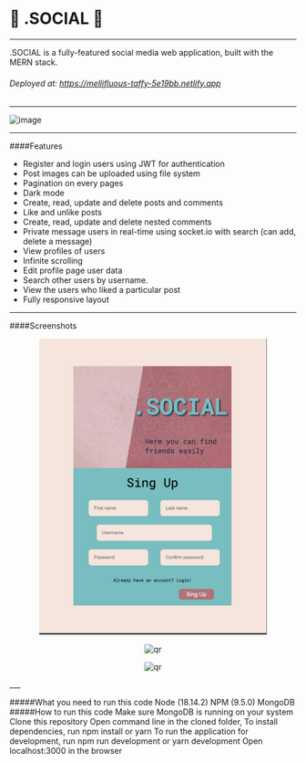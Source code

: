 # 🎢 .SOCIAL 🎢 
___

.SOCIAL is a fully-featured social media web application, built with the MERN stack.

###### Deployed at: https://mellifluous-taffy-5e19bb.netlify.app
___
![image](../Frontend/src/Assets/screen5.png)
___
####Features

- Register and login users using JWT for authentication
- Post images can be uploaded using file system
- Pagination on every pages
- Dark mode
- Create, read, update and delete posts and comments
- Like and unlike posts
- Create, read, update and delete nested comments
- Private message users in real-time using socket.io with search (can add, delete a message)
- View profiles of users 
- Infinite scrolling
- Edit profile page user data
- Search other users by username.
- View the users who liked a particular post
- Fully responsive layout
___
####Screenshots
  <p align="center">
 <img width="400px" src="../Frontend/src/Assets/screen1.png" alt="qr"/>
  </p>
    <p align="center">
 <img width="400px" src="../Frontend/src/Assets/screen4.png" alt="qr"/>
  </p>
    <p align="center">
 <img width="400px" src="../Frontend/src/Assets/screen3.png" alt="qr"/>
  </p>
___

#####What you need to run this code
Node (18.14.2)
NPM (9.5.0)
MongoDB 
#####How to run this code
Make sure MongoDB is running on your system
Clone this repository
Open command line in the cloned folder,
To install dependencies, run  npm install  or yarn
To run the application for development, run  npm run development  or yarn development
Open localhost:3000 in the browser